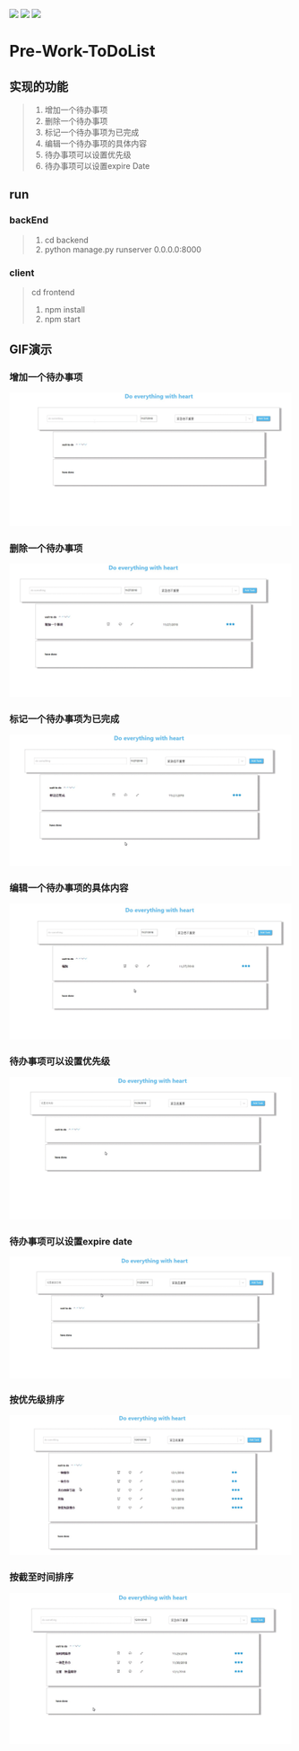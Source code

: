 <p>
<a href="https://www.python.org/downloads/release/python-2715/"><img src="https://img.shields.io/badge/python-2.7.15-blue.svg"></a>
<a href="https://docs.djangoproject.com/en/2.1/releases/1.8.19/"><img src="https://img.shields.io/badge/django-1.8.19-blue.svg"></a>
<a href="https://www.django-rest-framework.org/"><img src="https://img.shields.io/badge/DRF-3.5.4-blue.svg"></a>
</p>


# Pre-Work-ToDoList
## 实现的功能
> 1. 增加一个待办事项
> 2. 删除一个待办事项
> 3. 标记一个待办事项为已完成
> 4. 编辑一个待办事项的具体内容
> 5. 待办事项可以设置优先级
> 6. 待办事项可以设置expire Date


## run
 ### backEnd
 > 1.    cd backend
 > 2.    python manage.py runserver 0.0.0.0:8000
 ### client
 > cd frontend
 > 1.    npm install
 > 2.    npm start
## GIF演示
### 增加一个待办事项
![image](https://github.com/yewenjunfighting/Pre-work-todoList/blob/master/screenShots/addItem.gif)
### 删除一个待办事项
![image](https://github.com/yewenjunfighting/Pre-work-todoList/blob/master/screenShots/delItem.gif)
### 标记一个待办事项为已完成
![image](https://github.com/yewenjunfighting/Pre-work-todoList/blob/master/screenShots/isDone.gif)
### 编辑一个待办事项的具体内容
![image](https://github.com/yewenjunfighting/Pre-work-todoList/blob/master/screenShots/editItem.gif)
### 待办事项可以设置优先级
![image](https://github.com/yewenjunfighting/Pre-work-todoList/blob/master/screenShots/setPriority.gif)
### 待办事项可以设置expire date
![image](https://github.com/yewenjunfighting/Pre-work-todoList/blob/master/screenShots/setDate.gif)
### 按优先级排序
![image](https://github.com/yewenjunfighting/Pre-work-todoList/blob/master/screenShots/sortPriority.gif)
### 按截至时间排序
![image](https://github.com/yewenjunfighting/Pre-work-todoList/blob/master/screenShots/sortDate.gif)
